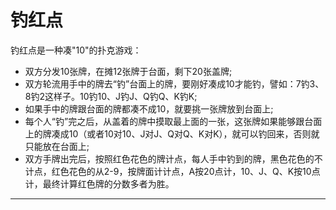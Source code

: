 # 钓红点
钓红点是一种凑"10"的扑克游戏：
- 双方分发10张牌，在摊12张牌于台面，剩下20张盖牌;
- 双方轮流用手中的牌去“钓”台面上的牌，要刚好凑成10才能钓，譬如：7钓3、8钓2这样子。10钓10、J钓J、Q钓Q、K钓K;
- 如果手中的牌跟台面的牌都凑不成10，就要挑一张牌放到台面上;
- 每个人“钓”完之后，从盖着的牌中摸取最上面的一张，这张牌如果能够跟台面上的牌凑成10（或者10对10、J对J、Q对Q、K对K），就可以钓回来，否则就只能放在台面上;
- 双方手牌出完后，按照红色花色的牌计点，每人手中钓到的牌，黑色花色的不计点，红色花色的从2-9，按牌面计计点，A按20点计，10、J、Q、K按10点计，最终计算红色牌的分数多者为胜。

----


